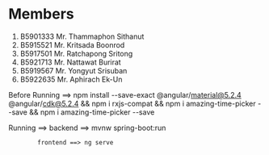 Members
=======

  1. B5901333 Mr. Thammaphon Sithanut
  2. B5915521 Mr. Kritsada Boonrod
  3. B5917501 Mr. Ratchapong Sritong
  4. B5921713 Mr. Nattawat Burirat 
  5. B5919567 Mr. Yongyut Srisuban
  6. B5922635 Mr. Aphirach Ek-Un


Before Running ==> npm install --save-exact @angular/material@5.2.4 @angular/cdk@5.2.4 && npm i rxjs-compat && npm i amazing-time-picker --save && npm i amazing-time-picker --save

Running ==> backend ==> mvnw spring-boot:run
              
            frontend ==> ng serve

